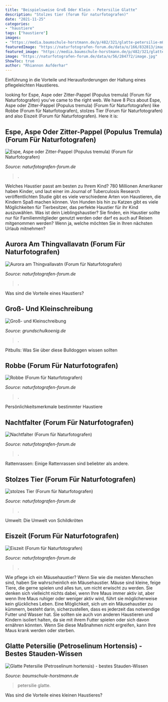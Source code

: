 ```yaml
---
title: "Beispielsweise Groß Oder Klein - Petersilie Glatte"
description: "Stolzes tier (forum für naturfotografen)"
date: "2021-11-25"
categories:
- "haustiere"
tags: ["haustiere"]
images:
- "https://media.baumschule-horstmann.de/p/482/321/glatte-petersilie-m076001_w_2@2x.jpg"
featuredImage: "https://naturfotografen-forum.de/data/o/166/832813/image.jpg"
featured_image: "https://media.baumschule-horstmann.de/p/482/321/glatte-petersilie-m076001_w_2@2x.jpg"
image: "https://naturfotografen-forum.de/data/o/56/284772/image.jpg"
ShowToc: true
author: "Rhiannon Aufderhar"
---
```



Einführung in die Vorteile und Herausforderungen der Haltung eines pflegeleichten Haustieres.

	

		
looking for Espe, Aspe oder Zitter-Pappel (Populus tremula) (Forum für Naturfotografen) you've came to the right web. We have 8 Pics about Espe, Aspe oder Zitter-Pappel (Populus tremula) (Forum für Naturfotografen) like Robbe (Forum für Naturfotografen), stolzes Tier (Forum für Naturfotografen) and also Eiszeit (Forum für Naturfotografen). Here it is:
		
    
## Espe, Aspe Oder Zitter-Pappel (Populus Tremula) (Forum Für Naturfotografen)

<img loading=lazy src="https://naturfotografen-forum.de/data/o/34/172499/image.jpg" onerror="this.onerror=null;this.src='https://tse4.mm.bing.net/th?id=OIP.UEZV4WhSXi2xg5D9YmIUwAHaE8&amp;pid=15.1';" alt="Espe, Aspe oder Zitter-Pappel (Populus tremula) (Forum für Naturfotografen)">

_Source: naturfotografen-forum.de_

>. 

	

Welches Haustier passt am besten zu Ihrem Kind?
780 Millionen Amerikaner haben Kinder, und laut einer im Journal of Tuberculosis Research veröffentlichten Studie gibt es viele verschiedene Arten von Haustieren, die Kindern Spaß machen können. Von Hunden bis hin zu Katzen gibt es viele Möglichkeiten für Tierbesitzer, das perfekte Haustier für ihr Kind auszuwählen. Was ist dein Lieblingshaustier? Sie finden, ein Haustier sollte nur für Familienmitglieder genutzt werden oder darf es auch auf Reisen mitgenommen werden? Wenn ja, welche möchten Sie in Ihren nächsten Urlaub mitnehmen?

    
## Aurora Am Thingvallavatn (Forum Für Naturfotografen)

<img loading=lazy src="https://naturfotografen-forum.de/data/o/166/832813/image.jpg" onerror="this.onerror=null;this.src='https://tse1.mm.bing.net/th?id=OIP.pnQV-TTrygc1Qx8d3Y9WwAHaE8&amp;pid=15.1';" alt="Aurora am Thingvallavatn (Forum für Naturfotografen)">

_Source: naturfotografen-forum.de_

>. 

	

Was sind die Vorteile eines Haustiers?

    
## Groß- Und Kleinschreibung

<img loading=lazy src="https://www.grundschulkoenig.de/fileadmin/_processed_/0/e/csm_gross_oder_klein_1_fc8871dac8.jpg" onerror="this.onerror=null;this.src='https://tse1.mm.bing.net/th?id=OIP.CQlGCXN7FdSbq21f-b2GTAHaJ4&amp;pid=15.1';" alt="Groß- und Kleinschreibung">

_Source: grundschulkoenig.de_

>. 

	

Pitbulls: Was Sie über diese Bulldoggen wissen sollten

    
## Robbe (Forum Für Naturfotografen)

<img loading=lazy src="https://naturfotografen-forum.de/data/o/89/449176/image.jpg" onerror="this.onerror=null;this.src='https://tse2.mm.bing.net/th?id=OIP.OpeYV47_Z8F1Udc_F1i2DAHaFI&amp;pid=15.1';" alt="Robbe (Forum für Naturfotografen)">

_Source: naturfotografen-forum.de_

>. 

	

Persönlichkeitsmerkmale bestimmter Haustiere

    
## Nachtfalter (Forum Für Naturfotografen)

<img loading=lazy src="https://naturfotografen-forum.de/data/o/254/1272618/image.jpg" onerror="this.onerror=null;this.src='https://tse1.mm.bing.net/th?id=OIP.gW0HEhi_trg4Y3et-FwffwHaE7&amp;pid=15.1';" alt="Nachtfalter (Forum für Naturfotografen)">

_Source: naturfotografen-forum.de_

>. 

	

Rattenrassen: Einige Rattenrassen sind beliebter als andere.

    
## Stolzes Tier (Forum Für Naturfotografen)

<img loading=lazy src="https://naturfotografen-forum.de/data/o/56/284772/image.jpg" onerror="this.onerror=null;this.src='https://tse1.mm.bing.net/th?id=OIP.DRWJJwIX5vuponik-1lI1AHaE8&amp;pid=15.1';" alt="stolzes Tier (Forum für Naturfotografen)">

_Source: naturfotografen-forum.de_

>. 

	

Umwelt: Die Umwelt von Schildkröten

    
## Eiszeit (Forum Für Naturfotografen)

<img loading=lazy src="https://naturfotografen-forum.de/data/o/166/832789/image::Klaus_Bombach_elbsandsteingebirge_polenztal_eis.jpg" onerror="this.onerror=null;this.src='https://tse3.mm.bing.net/th?id=OIP.TMe7l8ETz_OQ_XAINaGAJgHaE6&amp;pid=15.1';" alt="Eiszeit (Forum für Naturfotografen)">

_Source: naturfotografen-forum.de_

>. 

	

Wie pflege ich ein Mäusehaustier?
Wenn Sie wie die meisten Menschen sind, haben Sie wahrscheinlich ein Mäusehaustier. Mäuse sind kleine, feige Tiere, die gerne spielen und alles tun, um nicht erwischt zu werden. Sie denken sich vielleicht nichts dabei, wenn Ihre Maus immer aktiv ist, aber wenn Ihre Maus ruhiger oder weniger aktiv wird, führt sie möglicherweise kein glückliches Leben.
Eine Möglichkeit, sich um ein Mäusehaustier zu kümmern, besteht darin, sicherzustellen, dass es jederzeit das notwendige Futter und Wasser hat. Sie sollten sie auch von anderen Haustieren und Kindern isoliert halten, da sie mit ihrem Futter spielen oder sich davon ernähren könnten. Wenn Sie diese Maßnahmen nicht ergreifen, kann Ihre Maus krank werden oder sterben.

    
## Glatte Petersilie (Petroselinum Hortensis) - Bestes Stauden-Wissen

<img loading=lazy src="https://media.baumschule-horstmann.de/p/482/321/glatte-petersilie-m076001_w_2@2x.jpg" onerror="this.onerror=null;this.src='https://tse1.mm.bing.net/th?id=OIP.iUdPx0wnQApyRiVb9W0p7wHaE7&amp;pid=15.1';" alt="Glatte Petersilie (Petroselinum hortensis) - bestes Stauden-Wissen">

_Source: baumschule-horstmann.de_

>petersilie glatte. 

	

Was sind die Vorteile eines kleinen Haustieres?

